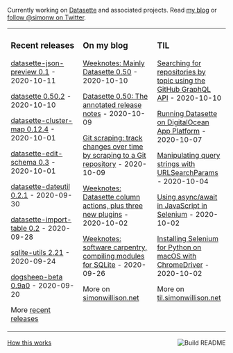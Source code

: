 Currently working on [Datasette](https://datasette.readthedocs.io/) and associated projects. Read [my blog](https://simonwillison.net/) or [follow @simonw on Twitter](https://twitter.com/simonw).

<table><tr><td valign="top" width="33%">

### Recent releases
<!-- recent_releases starts -->
[datasette-json-preview 0.1](https://github.com/simonw/datasette-json-preview/releases/tag/0.1) - 2020-10-11

[datasette 0.50.2](https://github.com/simonw/datasette/releases/tag/0.50.2) - 2020-10-10

[datasette-cluster-map 0.12.4](https://github.com/simonw/datasette-cluster-map/releases/tag/0.12.4) - 2020-10-01

[datasette-edit-schema 0.3](https://github.com/simonw/datasette-edit-schema/releases/tag/0.3) - 2020-10-01

[datasette-dateutil 0.2.1](https://github.com/simonw/datasette-dateutil/releases/tag/0.2.1) - 2020-09-30

[datasette-import-table 0.2](https://github.com/simonw/datasette-import-table/releases/tag/0.2) - 2020-09-28

[sqlite-utils 2.21](https://github.com/simonw/sqlite-utils/releases/tag/2.21) - 2020-09-24

[dogsheep-beta 0.9a0](https://github.com/dogsheep/dogsheep-beta/releases/tag/0.9a0) - 2020-09-20
<!-- recent_releases ends -->
More [recent releases](https://github.com/simonw/simonw/blob/main/releases.md)
</td><td valign="top" width="34%">

### On my blog
<!-- blog starts -->
[Weeknotes: Mainly Datasette 0.50](http://simonwillison.net/2020/Oct/10/weeknotes-mainly-datasette-050/) - 2020-10-10

[Datasette 0.50: The annotated release notes](http://simonwillison.net/2020/Oct/9/datasette-0-50/) - 2020-10-09

[Git scraping: track changes over time by scraping to a Git repository](http://simonwillison.net/2020/Oct/9/git-scraping/) - 2020-10-09

[Weeknotes: Datasette column actions, plus three new plugins](http://simonwillison.net/2020/Oct/2/datasette-column-actions/) - 2020-10-02

[Weeknotes: software carpentry, compiling modules for SQLite](http://simonwillison.net/2020/Sep/26/weeknotes-software-carpentry-sqlite/) - 2020-09-26
<!-- blog ends -->
More on [simonwillison.net](https://simonwillison.net/)
</td><td valign="top" width="33%">

### TIL
<!-- tils starts -->
[Searching for repositories by topic using the GitHub GraphQL API](https://til.simonwillison.net/til/til/github_graphql-search-topics.md) - 2020-10-10

[Running Datasette on DigitalOcean App Platform](https://til.simonwillison.net/til/til/digitalocean_datasette-on-digitalocean-app-platform.md) - 2020-10-07

[Manipulating query strings with URLSearchParams](https://til.simonwillison.net/til/til/javascript_manipulating-query-params.md) - 2020-10-04

[Using async/await in JavaScript in Selenium](https://til.simonwillison.net/til/til/selenium_async-javascript-in-selenium.md) - 2020-10-02

[Installing Selenium for Python on macOS with ChromeDriver](https://til.simonwillison.net/til/til/selenium_selenium-python-macos.md) - 2020-10-02
<!-- tils ends -->
More on [til.simonwillison.net](https://til.simonwillison.net/)
</td></tr></table>

<a href="https://github.com/simonw/simonw/actions"><img src="https://github.com/simonw/simonw/workflows/Build%20README/badge.svg" align="right" alt="Build README"></a> <a href="https://simonwillison.net/2020/Jul/10/self-updating-profile-readme/">How this works</a>
